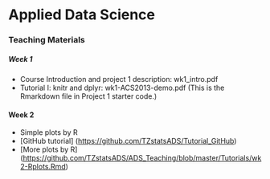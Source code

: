 # Applied Data Science 
### Teaching Materials

##### Week 1
- Course Introduction and project 1 description: wk1_intro.pdf
- Tutorial I: knitr and dplyr: wk1-ACS2013-demo.pdf (This is the Rmarkdown file in Project 1 starter code.)

#### Week 2
- Simple plots by R
- [GitHub tutorial] (https://github.com/TZstatsADS/Tutorial_GitHub)
- [More plots by R] (https://github.com/TZstatsADS/ADS_Teaching/blob/master/Tutorials/wk2-Rplots.Rmd)
